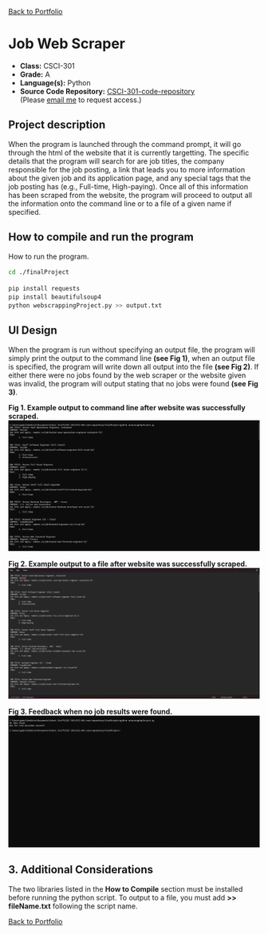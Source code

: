 [Back to Portfolio](./)

Job Web Scraper
===============

-   **Class:** CSCI-301
-   **Grade:** A
-   **Language(s):** Python
-   **Source Code Repository:** [CSCI-301-code-repository](https://github.com/Gabriel-TiradoRobles/CSCI-301-code-repository/)  
    (Please [email me](mailto:gjtiradorobles@csustudent.net?subject=GitHub%20Access) to request access.)

## Project description

When the program is launched through the command prompt, it will go through the html of the website that it is currently targetting. The specific details that the program will search for are job titles, the company responsible for the job posting, a link that leads you to more information about the given job and its application page, and any special tags that the job posting has (e.g., Full-time, High-paying). Once all of this information has been scraped from the website, the program will proceed to output all the information onto the command line or to a file of a given name if specified.

## How to compile and run the program

How to run the program.

```bash
cd ./finalProject

pip install requests
pip install beautifulsoup4
python webscrappingProject.py >> output.txt
```

## UI Design

When the program is run without specifying an output file, the program will simply print the output to the command line **(see Fig 1)**, when an output file is specified, the program will write down all output into the file **(see Fig 2)**. If either there were no jobs found by the web scraper or the website given was invalid, the program will output stating that no jobs were found **(see Fig 3)**.

**Fig 1. Example output to command line after website was successfully scraped.**
![screenshot](images/CSCI301/outputCLIWebScraper.png)  


**Fig 2. Example output to a file after website was successfully scraped.**
![screenshot](images/CSCI301/outputFileWebScraper.png)  


**Fig 3. Feedback when no job results were found.**
![screenshot](images/CSCI301/errorWebScraper.png)  

## 3. Additional Considerations

The two libraries listed in the **How to Compile** section must be installed before running the python script. To output to a file, you must add **>> fileName.txt** following the script name.

[Back to Portfolio](./)
